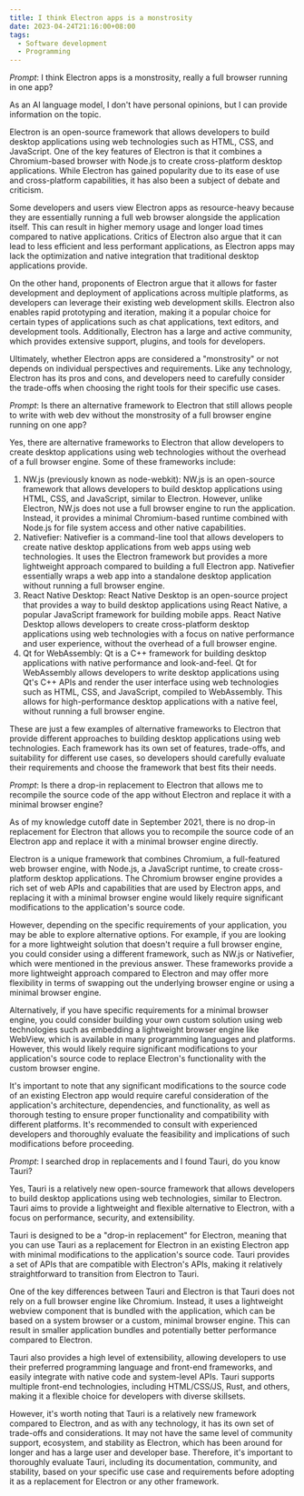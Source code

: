 ```yaml
---
title: I think Electron apps is a monstrosity
date: 2023-04-24T21:16:00+08:00
tags:
  - Software development
  - Programming
---
```

_Prompt_: 
I think Electron apps is a monstrosity, really a full browser running in one app?

As an AI language model, I don't have personal opinions, but I can provide information on the topic.

Electron is an open-source framework that allows developers to build desktop applications using web technologies such as HTML, CSS, and JavaScript. One of the key features of Electron is that it combines a Chromium-based browser with Node.js to create cross-platform desktop applications. While Electron has gained popularity due to its ease of use and cross-platform capabilities, it has also been a subject of debate and criticism.

Some developers and users view Electron apps as resource-heavy because they are essentially running a full web browser alongside the application itself. This can result in higher memory usage and longer load times compared to native applications. Critics of Electron also argue that it can lead to less efficient and less performant applications, as Electron apps may lack the optimization and native integration that traditional desktop applications provide.

On the other hand, proponents of Electron argue that it allows for faster development and deployment of applications across multiple platforms, as developers can leverage their existing web development skills. Electron also enables rapid prototyping and iteration, making it a popular choice for certain types of applications such as chat applications, text editors, and development tools. Additionally, Electron has a large and active community, which provides extensive support, plugins, and tools for developers.

Ultimately, whether Electron apps are considered a "monstrosity" or not depends on individual perspectives and requirements. Like any technology, Electron has its pros and cons, and developers need to carefully consider the trade-offs when choosing the right tools for their specific use cases.

_Prompt_: 
Is there an alternative framework to Electron that still allows people to write with web dev without the monstrosity of a full browser engine running on one app?

Yes, there are alternative frameworks to Electron that allow developers to create desktop applications using web technologies without the overhead of a full browser engine. Some of these frameworks include:

1. NW.js (previously known as node-webkit): NW.js is an open-source framework that allows developers to build desktop applications using HTML, CSS, and JavaScript, similar to Electron. However, unlike Electron, NW.js does not use a full browser engine to run the application. Instead, it provides a minimal Chromium-based runtime combined with Node.js for file system access and other native capabilities.
2. Nativefier: Nativefier is a command-line tool that allows developers to create native desktop applications from web apps using web technologies. It uses the Electron framework but provides a more lightweight approach compared to building a full Electron app. Nativefier essentially wraps a web app into a standalone desktop application without running a full browser engine.
3. React Native Desktop: React Native Desktop is an open-source project that provides a way to build desktop applications using React Native, a popular JavaScript framework for building mobile apps. React Native Desktop allows developers to create cross-platform desktop applications using web technologies with a focus on native performance and user experience, without the overhead of a full browser engine.
4. Qt for WebAssembly: Qt is a C++ framework for building desktop applications with native performance and look-and-feel. Qt for WebAssembly allows developers to write desktop applications using Qt's C++ APIs and render the user interface using web technologies such as HTML, CSS, and JavaScript, compiled to WebAssembly. This allows for high-performance desktop applications with a native feel, without running a full browser engine.

These are just a few examples of alternative frameworks to Electron that provide different approaches to building desktop applications using web technologies. Each framework has its own set of features, trade-offs, and suitability for different use cases, so developers should carefully evaluate their requirements and choose the framework that best fits their needs.

_Prompt_: 
Is there a drop-in replacement to Electron that allows me to recompile the source code of the app without Electron and replace it with a minimal browser engine?

As of my knowledge cutoff date in September 2021, there is no drop-in replacement for Electron that allows you to recompile the source code of an Electron app and replace it with a minimal browser engine directly.

Electron is a unique framework that combines Chromium, a full-featured web browser engine, with Node.js, a JavaScript runtime, to create cross-platform desktop applications. The Chromium browser engine provides a rich set of web APIs and capabilities that are used by Electron apps, and replacing it with a minimal browser engine would likely require significant modifications to the application's source code.

However, depending on the specific requirements of your application, you may be able to explore alternative options. For example, if you are looking for a more lightweight solution that doesn't require a full browser engine, you could consider using a different framework, such as NW.js or Nativefier, which were mentioned in the previous answer. These frameworks provide a more lightweight approach compared to Electron and may offer more flexibility in terms of swapping out the underlying browser engine or using a minimal browser engine.

Alternatively, if you have specific requirements for a minimal browser engine, you could consider building your own custom solution using web technologies such as embedding a lightweight browser engine like WebView, which is available in many programming languages and platforms. However, this would likely require significant modifications to your application's source code to replace Electron's functionality with the custom browser engine.

It's important to note that any significant modifications to the source code of an existing Electron app would require careful consideration of the application's architecture, dependencies, and functionality, as well as thorough testing to ensure proper functionality and compatibility with different platforms. It's recommended to consult with experienced developers and thoroughly evaluate the feasibility and implications of such modifications before proceeding.

_Prompt_: 
I searched drop in replacements and I found Tauri, do you know Tauri?

Yes, Tauri is a relatively new open-source framework that allows developers to build desktop applications using web technologies, similar to Electron. Tauri aims to provide a lightweight and flexible alternative to Electron, with a focus on performance, security, and extensibility.

Tauri is designed to be a "drop-in replacement" for Electron, meaning that you can use Tauri as a replacement for Electron in an existing Electron app with minimal modifications to the application's source code. Tauri provides a set of APIs that are compatible with Electron's APIs, making it relatively straightforward to transition from Electron to Tauri.

One of the key differences between Tauri and Electron is that Tauri does not rely on a full browser engine like Chromium. Instead, it uses a lightweight webview component that is bundled with the application, which can be based on a system browser or a custom, minimal browser engine. This can result in smaller application bundles and potentially better performance compared to Electron.

Tauri also provides a high level of extensibility, allowing developers to use their preferred programming language and front-end frameworks, and easily integrate with native code and system-level APIs. Tauri supports multiple front-end technologies, including HTML/CSS/JS, Rust, and others, making it a flexible choice for developers with diverse skillsets.

However, it's worth noting that Tauri is a relatively new framework compared to Electron, and as with any technology, it has its own set of trade-offs and considerations. It may not have the same level of community support, ecosystem, and stability as Electron, which has been around for longer and has a large user and developer base. Therefore, it's important to thoroughly evaluate Tauri, including its documentation, community, and stability, based on your specific use case and requirements before adopting it as a replacement for Electron or any other framework.